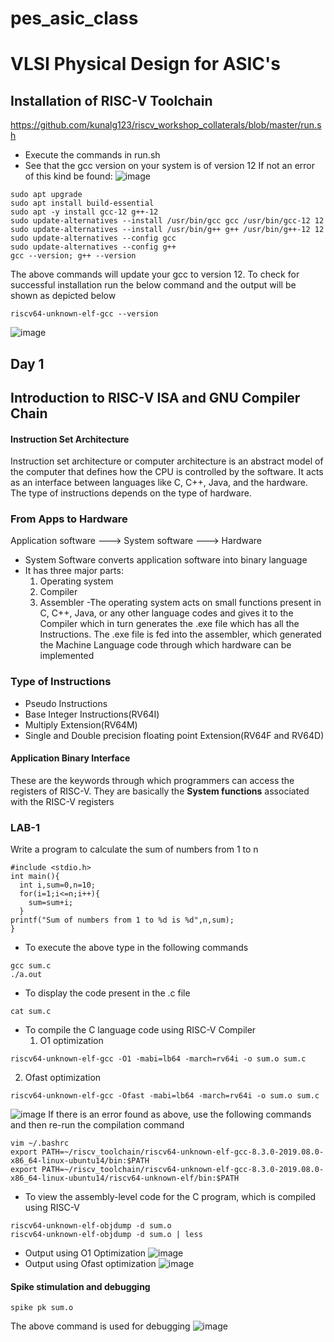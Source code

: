# pes_asic_class
# VLSI Physical Design for ASIC's
## Installation of RISC-V Toolchain

https://github.com/kunalg123/riscv_workshop_collaterals/blob/master/run.sh

- Execute the commands in run.sh
- See that the gcc version on your system is of version 12
If not an error of this kind be found:
![image](https://github.com/ani171/pes_asic_class/assets/97838595/32c1802e-9b05-4248-b3b3-f06a9f6188b7)
```
sudo apt upgrade
sudo apt install build-essential
sudo apt -y install gcc-12 g++-12
sudo update-alternatives --install /usr/bin/gcc gcc /usr/bin/gcc-12 12
sudo update-alternatives --install /usr/bin/g++ g++ /usr/bin/g++-12 12
sudo update-alternatives --config gcc
sudo update-alternatives --config g++
gcc --version; g++ --version
```
The above commands will update your gcc to version 12. To check for successful installation run the below command and the output will be shown as depicted below
```
riscv64-unknown-elf-gcc --version
```
![image](https://github.com/ani171/pes_asic_class/assets/97838595/c7b66c97-cca2-4393-983d-ea63087f87e4)

## Day 1
## Introduction  to RISC-V ISA and GNU Compiler Chain
#### Instruction Set Architecture
Instruction set architecture or computer architecture is an abstract model of the computer that defines how the CPU is controlled by the software. It acts as an interface between languages like C, C++, Java, and the hardware. The type of instructions depends on the type of hardware.

### From Apps to Hardware
Application software ---> System software ---> Hardware
- System Software converts application software into binary language
- It has three major parts:
  1. Operating system
  2. Compiler
  3. Assembler
-The operating system acts on small functions present in C, C++, Java, or any other language codes and gives it to the Compiler which in turn generates the .exe file which has all the Instructions. The .exe file is fed into the assembler, which generated the Machine Language code through which hardware can be implemented
### Type of Instructions
- Pseudo Instructions
- Base Integer Instructions(RV64I)
- Multiply Extension(RV64M)
- Single and Double precision floating point Extension(RV64F and RV64D)
#### Application Binary Interface
These are the keywords through which programmers can access the registers of RISC-V. They are basically the **System functions** associated with the RISC-V registers

### LAB-1
Write a program to calculate the sum of numbers from 1 to n
```
#include <stdio.h>
int main(){
  int i,sum=0,n=10;
  for(i=1;i<=n;i++){
    sum=sum+i;
  }
printf("Sum of numbers from 1 to %d is %d",n,sum);
}
```
- To execute the above type in the following commands
```
gcc sum.c
./a.out
```
- To display the code present in the .c file
```
cat sum.c
```
- To compile the C language code using RISC-V Compiler
  1. O1 optimization
```
riscv64-unknown-elf-gcc -O1 -mabi=lb64 -march=rv64i -o sum.o sum.c
```
  2. Ofast optimization
```
riscv64-unknown-elf-gcc -Ofast -mabi=lb64 -march=rv64i -o sum.o sum.c
```
![image](https://github.com/ani171/pes_asic_class/assets/97838595/1435199c-922a-48e0-9bb8-3e160ff67580)
If there is an error found as above, use the following commands and then re-run the compilation command
```
vim ~/.bashrc
export PATH=~/riscv_toolchain/riscv64-unknown-elf-gcc-8.3.0-2019.08.0-x86_64-linux-ubuntu14/bin:$PATH
export PATH=~/riscv_toolchain/riscv64-unknown-elf-gcc-8.3.0-2019.08.0-x86_64-linux-ubuntu14/riscv64-unknown-elf/bin:$PATH
```
- To view the assembly-level code for the C program, which is compiled using RISC-V
```
riscv64-unknown-elf-objdump -d sum.o
riscv64-unknown-elf-objdump -d sum.o | less
```
- Output using O1 Optimization
![image](https://github.com/ani171/pes_asic_class/assets/97838595/2af6308f-5950-4241-bb34-4c366e2148b2)
- Output using Ofast optimization
![image](https://github.com/ani171/pes_asic_class/assets/97838595/a3a17aff-e47a-4db7-ad7a-350895097c8f)

#### Spike stimulation and debugging
```
spike pk sum.o
```
The above command is used for debugging
![image](https://github.com/ani171/pes_asic_class/assets/97838595/464c32a1-8306-433f-8c2c-c19f8adc7b02)



  




